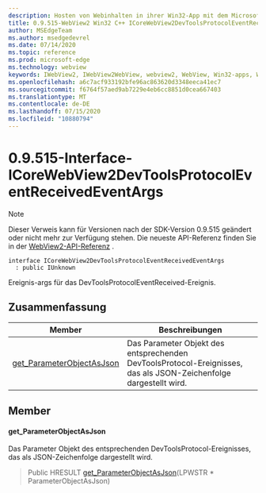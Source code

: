 ```yaml
---
description: Hosten von Webinhalten in ihrer Win32-App mit dem Microsoft Edge WebView2-Steuerelement
title: 0.9.515-WebView2 Win32 C++ ICoreWebView2DevToolsProtocolEventReceivedEventArgs
author: MSEdgeTeam
ms.author: msedgedevrel
ms.date: 07/14/2020
ms.topic: reference
ms.prod: microsoft-edge
ms.technology: webview
keywords: IWebView2, IWebView2WebView, webview2, WebView, Win32-apps, Win32, Edge, ICoreWebView2, ICoreWebView2Controller, Browser-Steuerelement, Edge-HTML
ms.openlocfilehash: a6c7acf933192bfe96ac863620d3348eeca41ec7
ms.sourcegitcommit: f6764f57aed9ab7229e4eb6cc8851d0cea667403
ms.translationtype: MT
ms.contentlocale: de-DE
ms.lasthandoff: 07/15/2020
ms.locfileid: "10880794"
---
```

# 0.9.515-Interface-ICoreWebView2DevToolsProtocolEventReceivedEventArgs 

> [!NOTE]
> Dieser Verweis kann für Versionen nach der SDK-Version 0.9.515 geändert oder nicht mehr zur Verfügung stehen. Die neueste API-Referenz finden Sie in der [WebView2-API-Referenz](../../../webview2-api-reference.md) .

```
interface ICoreWebView2DevToolsProtocolEventReceivedEventArgs
  : public IUnknown
```

Ereignis-args für das DevToolsProtocolEventReceived-Ereignis.

## Zusammenfassung

 Member                        | Beschreibungen
--------------------------------|---------------------------------------------
[get_ParameterObjectAsJson](#get_parameterobjectasjson) | Das Parameter Objekt des entsprechenden DevToolsProtocol-Ereignisses, das als JSON-Zeichenfolge dargestellt wird.

## Member

#### get_ParameterObjectAsJson 

Das Parameter Objekt des entsprechenden DevToolsProtocol-Ereignisses, das als JSON-Zeichenfolge dargestellt wird.

> Public HRESULT [get_ParameterObjectAsJson](#get_parameterobjectasjson)(LPWSTR * ParameterObjectAsJson)

